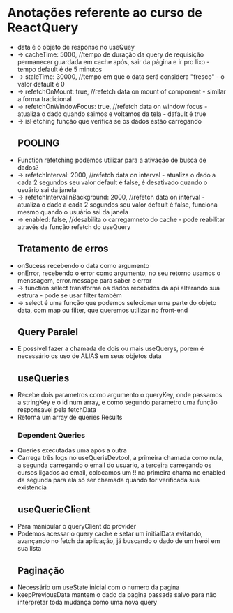 <div>
    <h1>Anotações referente ao curso de ReactQuery</h1>
    <ul>
        <li>
            data é o objeto de response no useQuey
        </li>
        <li>
            -> cacheTime: 5000, //tempo de duração da query de requisição permanecer guardada em cache após, sair da página e ir pro lixo - tempo default é de 5 minutos
        </li>
        <li>
            -> staleTime: 30000, //tempo em que o data será considera "fresco" - o valor default é 0
        </li>
        <li>
            -> refetchOnMount: true, //refetch data on mount of component - similar a forma tradicional
        </li>
        <li>
            -> refetchOnWindowFocus: true, //refetch data on window focus - atualiza o dado quando saimos e voltamos da tela - dafault é true
        </li>
        <li>
            -> isFetching função que verifica se os dados estão carregando
        </li>
        <h2>
            POOLING
        </h2>
        <li>
            Function refetching podemos utilizar para a ativação de busca de dados?
        </li>
        <li>
            -> refetchInterval: 2000, //refetch data on interval - atualiza o dado a cada 2 segundos seu valor default é false, é desativado quando o usuário sai da janela
        </li>
        <li>
            -> refetchIntervalInBackground: 2000, //refetch data on interval - atualiza o dado a cada 2 segundos seu valor default é false, funciona mesmo quando o usuário sai da janela
        </li>
        <li>
            -> enabled: false, //desabilita o carregamneto do cache - pode reabilitar através da função refetch do useQuery
        </li>
        <h2>Tratamento de erros</h2>
        <li>
            onSucess recebendo o data como argumento
        </li>
        <li>
            onError, recebendo o error como argumento, no seu retorno usamos o menssagem, error.message para saber o error
        </li>
        <li>
            -> function select transforma os dados recebidos da api alterando sua estrura - pode se usar filter também
        </li>
        <li>
            -> select é uma função que podemos selecionar uma parte do objeto data, com map ou filter, que queremos utilizar no front-end
        </li>
        <h2>Query Paralel</h2>
        <li>
            É possível fazer a chamada de dois ou mais useQuerys, porem é necessário os uso de ALIAS em seus objetos data
        </li>
        <h2>useQueries</h2>
        <li>
            Recebe dois parametros como argumento o queryKey, onde passamos a stringKey e o id num array, e como segundo parametro uma função responsavel pela fetchData
        </li>
        <li>
            Retorna um array de queries Results
        </li>
        <h3>Dependent Queries</h3>
        <li>
            Queries executadas uma após a outra
        </li>
        <li>
            Carrega três logs no useQuerisDevtool, a primeira chamada como nula, a segunda carregando o email do usuario, a terceira carregando os cursos ligados ao email, colocamos um !! na primeira chama no enabled da segunda para ela só ser chamada quando for verificada sua existencia 
        </li>
        <h2>useQuerieClient</h2>
        <li>
            Para manipular o queryClient do provider            
        </li>
        <li>
            Podemos acessar o query cache e setar um initialData evitando, avançando no fetch da aplicação, já buscando o dado de um herói em sua lista            
        </li>
        <h2>Paginação</h2>
        <li>
            Necessário um useState inicial com o numero da pagina
        </li>
        <li>
            keepPreviousData mantem o dado da pagina passada salvo para não interpretar toda mudança como uma nova query          
        </li>
    </ul>
</div>


